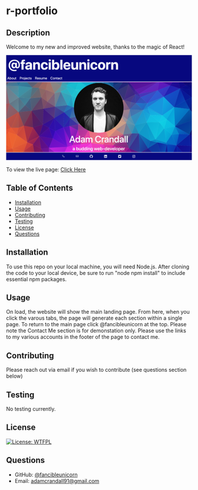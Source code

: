 # r-portfolio

  ## Description

 Welcome to my new and improved website, thanks to the magic of React!

 ![Project Image](./src/images/screenshot.png)
  
To view the live page:  [Click Here](https://fancibleunicorn.github.io/r-portfolio)



  ## Table of Contents
  
  * [Installation](#installation)
  * [Usage](#usage)
  * [Contributing](#contributing)
  * [Testing](#testing)
  * [License](#license)
  * [Questions](#questions)
  
  ## Installation

  To use this repo on your local machine, you will need Node.js.  After cloning the code to your local device, be sure to run "node npm install" to include essential npm packages.
  
  ## Usage 

On load, the website will show the main landing page.  From here, when you click the varous tabs, the page will generate each section within a single page.  To return to the main page click @fancibleunicorn at the top. Please note the Contact Me section is for demonstation only.  Please use the links to my various accounts in the footer of the page to contact me.

  
  ## Contributing

 Please reach out via email if you wish to contribute (see questions section below)
  
  ## Testing

  No testing currently.
  
  ## License

  [![License: WTFPL](https://img.shields.io/badge/License-WTFPL-brightgreen.svg)](http://www.wtfpl.net/about/)
  
  ## Questions
  
  * GitHub: [@fancibleunicorn](https://github.com/fancibleunicorn)
  * Email: adamcrandall91@gmail.com
